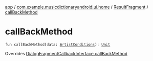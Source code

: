 [app](../../index.md) / [com.example.musicdictionaryandroid.ui.home](../index.md) / [ResultFragment](index.md) / [callBackMethod](./call-back-method.md)

# callBackMethod

`fun callBackMethod(data: `[`ArtistConditions`](../../com.example.domain.model.value/-artist-conditions/index.md)`): `[`Unit`](https://kotlinlang.org/api/latest/jvm/stdlib/kotlin/-unit/index.html)

Overrides [DialogFragmentCallbackInterface.callBackMethod](../-dialog-fragment-callback-interface/call-back-method.md)

